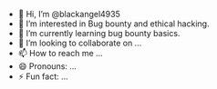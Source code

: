 - 👋 Hi, I’m @blackangel4935
- 👀 I’m interested in Bug bounty and ethical hacking.
- 🌱 I’m currently learning bug bounty basics.
- 💞️ I’m looking to collaborate on ...
- 📫 How to reach me ...
- 😄 Pronouns: ...
- ⚡ Fun fact: ...

<!---
blackangel4935/blackangel4935 is a ✨ special ✨ repository because its `README.md` (this file) appears on your GitHub profile.
You can click the Preview link to take a look at your changes.
--->
